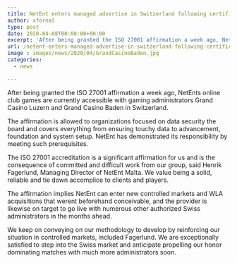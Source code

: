 ```yaml
---
title: NetEnt enters managed advertise in Switzerland following certification
author: xforeal 
type: post
date: 2020-04-08T00:00:00+00:00
excerpt: 'After being granted the ISO 27001 affirmation a week ago, NetEnts online club games are currently accessible with gaming administrators Grand Casino Luzern and Grand Casino Baden in Switzerland '
url: /netent-enters-managed-advertise-in-switzerland-following-certification/
image : images/news/2020/04/GrandCasinoBaden.jpg
categories:
  - news

---
```

After being granted the ISO 27001 affirmation a week ago, NetEnts online club games are currently accessible with gaming administrators Grand Casino Luzern and Grand Casino Baden in Switzerland. 

The affirmation is allowed to organizations focused on data security the board and covers everything from ensuring touchy data to advancement, foundation and system setup. NetEnt has demonstrated its responsibility by meeting such prerequisites. 

The ISO 27001 accreditation is a significant affirmation for us and is the consequence of committed and difficult work from our group, said Henrik Fagerlund, Managing Director of NetEnt Malta. We value being a solid, reliable and tie down accomplice to clients and players. 

The affirmation implies NetEnt can enter new controlled markets and WLA acquisitions that werent beforehand conceivable, and the provider is likewise on target to go live with numerous other authorized Swiss administrators in the months ahead. 

We keep on conveying on our methodology to develop by reinforcing our situation in controlled markets, included Fagerlund. We are exceptionally satisfied to step into the Swiss market and anticipate propelling our honor dominating matches with much more administrators soon.